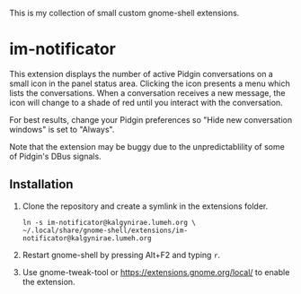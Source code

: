 This is my collection of small custom gnome-shell extensions.

im-notificator
==============

This extension displays the number of active Pidgin conversations on a
small icon in the panel status area. Clicking the icon presents a menu
which lists the conversations. When a conversation receives a new
message, the icon will change to a shade of red until you interact with
the conversation.

For best results, change your Pidgin preferences so "Hide new
conversation windows" is set to "Always".

Note that the extension may be buggy due to the unpredictablility of
some of Pidgin's DBus signals.

Installation
------------
1.  Clone the repository and create a symlink in the extensions folder.

        ln -s im-notificator@kalgynirae.lumeh.org \
        ~/.local/share/gnome-shell/extensions/im-notificator@kalgynirae.lumeh.org

2.  Restart gnome-shell by pressing Alt+F2 and typing `r`.

3.  Use gnome-tweak-tool or https://extensions.gnome.org/local/ to enable the
    extension.
